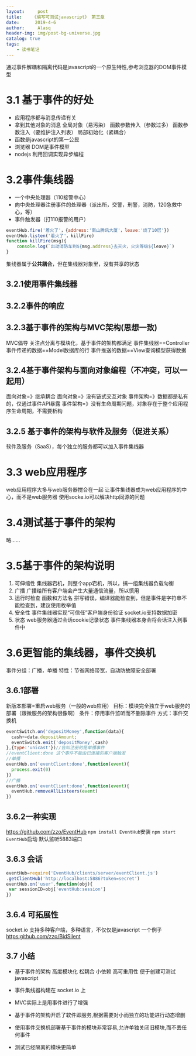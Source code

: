 ```yaml
---
layout:     post
title:    《编写可测试javascript》 第三章 
date:      2019-4-6
author:     Alasq
header-img: img/post-bg-universe.jpg
catalog: true
tags:
    - 读书笔记
---
```

通过事件解耦和隔离代码是javascript的一个原生特性,参考浏览器的DOM事件模型
# 3.1 基于事件的好处
* 应用程序都与消息传递有关
* 拿到其他对象的消息
全局对象（易污染）
函数参数传入（参数过多）
函数参数注入（要维护注入列表）
局部初始化（紧耦合）
* 函数是javascript的第一公民
* 浏览器 DOM是事件模型
* nodejs 利用回调实现异步编程
# 3.2事件集线器
* 一个中央处理器（110接警中心）
* 向中央处理器注册事件的处理器（派出所，交警，刑警，消防，120急救中心，等）
* 事件触发器（打110报警的用户）
```javascript
eventHub.fire('着火了'，{address:'南山腾讯大厦'，leave:'烧了10层'})
eventHub.listen('着火了'，killFire)
function killFire(msg){
    console.log(`出动消防车到${msg.address}去灭火，火灾等级${leave}`)
}
```
集线器属于**公共耦合**，但在集线器对象里，没有共享的状态
##  3.2.1使用事件集线器
##  3.2.2事件的响应
##  3.2.3基于事件的架构与MVC架构(思想一致)
MVC倡导 关注点分离与模块化，基于事件的架构都满足
事件集线器==Controller
事件传递的数据==Model数据库的行
事件推送的数据==View查询模型获得数据
## 3.2.4基于事件架构与面向对象编程（不冲突，可以一起用）
面向对象=》继承耦合
面向对象=》没有链式交互对象
事件架构=》数据都是私有的，仅通过事件API暴露
事件架构=》没有生命周期问题，对象存在于整个应用程序生命周期，不需要析构
## 3.2.5 基于事件的架构与软件及服务（促进关系）
软件及服务（SaaS），每个独立的服务都可以加入事件集线器

# 3.3 web应用程序
web应用程序大多与web服务器搅合在一起
让事件集线器成为web应用程序的中心，而不是web服务器
使用socke.io可以解决http同源的问题
# 3.4测试基于事件的架构
略……
# 3.5基于事件的架构说明
1. 可伸缩性
集线器宕机，则整个app宕机，所以，搞一组集线器负载匀衡
2. 广播
广播给所有客户端会产生大量通信流量，所以慎用
3. 运行时检查
函数和方法名 拼写错误，编译器能检查到，但是事件是字符串不能检查到，建议使用枚举值
4. 安全性
事件集线器实现“可信任”客户端身份验证
socket.io支持数据加密
5. 状态
web服务器通过会话cookie记录状态
事件集线器本身会将会话注入到事件中

# 3.6更智能的集线器，事件交换机
事件分组：广播，单播
特性：节省网络带宽，自动防故障安全部署
## 3.6.1部署
新版本部署=重启web服务（一般的web应用）
目标：模块完全独立于web服务的部署（跟微服务的架构很像啊）
条件：停用事件监听而不删除事件
方式：事件交换机
```javascript
eventSwitch.on('depositMoney',function(data){
  cash+=data.depositAmount;
  eventSwitch.emit('depositMoney',cash)
},{type:'unicast'})//告知注册的是单播事件
//eventClient:done 这个事件不能由已连接的客户端触发
//单播
eventHub.on('eventClient:done',function(event){
  process.exit(0)
})
//广播
eventHub.on('eventClient:done',function(event){
  eventHub.removeAllListeers(event)
})
```
## 3.6.2一种实现
https://github.com/zzo/EventHub
`npm install EventHub`安装
`npm start EventHub`启动 默认监听5883端口
## 3.6.3 会话
```javascript
eventHub=require('EventHub/clients/server/eventClient.js')
.getClientHub('http://localhost:5886?token=secret')
eventHub.on('user',function(obj){
 var sessionID=obj['eventHub:session']
})
```
## 3.6.4 可拓展性
socket.io 支持多种客户端，多种语言，不仅仅是javascript
一个例子[https:github.com/zzo/BidSilent ](https:github.com/zzo/BidSilent )

## 3.7 小结
* 基于事件的架构
高度模块化
松耦合
小依赖
高可重用性
便于创建可测试javascript

* 事件集线器构建在 socket.io 上
* MVC实际上是用事件进行了增强
* 基于事件的架构开启了软件即服务,根据需要对小而独立的功能进行动态增删
* 使用事件交换机部署基于事件的模块非常容易,允许单独关闭旧模块,而不丢任何事件
* 测试已经隔离的模块更简单














